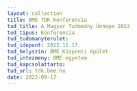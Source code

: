 ```yaml
---
layout: collection
title: BME TDK Konferencia
tud_title: A Magyar Tudomány Ünnepe 2022
tud_tipus: Konferencia
tud_tudomanyterulet: 
tud_idopont: 2022.11.17. 
tud_helyszin: BME Központi épület
tud_intezmeny: BME-egyetem
tud_kapcsolattarto: 
tud_url: tdk.bme.hu
date: 2022-09-17
---
```

